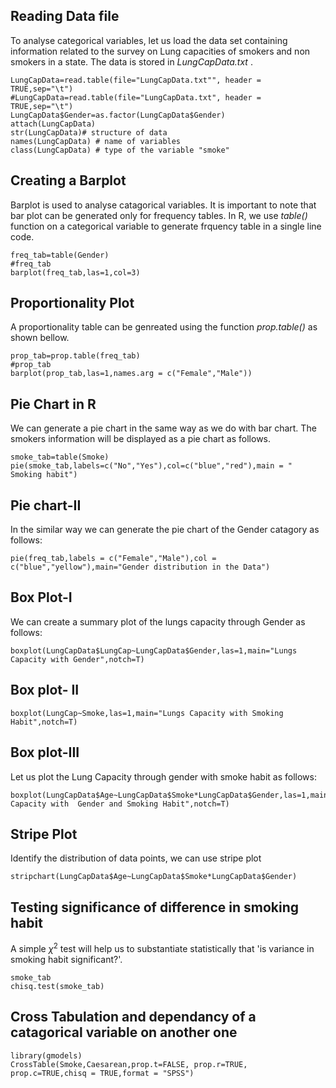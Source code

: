 ## Reading Data file

To analyse categorical variables, let us load the data set containing information related to the survey on Lung capacities of smokers and non smokers in a state. The data is stored in *LungCapData.txt* .

```{r, loading LungCapData.txt}
LungCapData=read.table(file="LungCapData.txt"", header = TRUE,sep="\t")
#LungCapData=read.table(file="LungCapData.txt", header = TRUE,sep="\t")
LungCapData$Gender=as.factor(LungCapData$Gender)
attach(LungCapData)
str(LungCapData)# structure of data
names(LungCapData) # name of variables
class(LungCapData) # type of the variable "smoke"
```

## Creating a Barplot

Barplot is used to analyse catagorical variables. It is important to note that bar plot can be generated only for frequency tables. In R, we use *table()* function on a categorical variable to generate frquency table in a single line code.

```{r, bar plot}
freq_tab=table(Gender)
#freq_tab
barplot(freq_tab,las=1,col=3)
```

## Proportionality Plot

A proportionality table can be genreated using the function *prop.table()* as shown bellow.

```{r, proportionality table}
prop_tab=prop.table(freq_tab)
#prop_tab
barplot(prop_tab,las=1,names.arg = c("Female","Male"))
```


## Pie Chart in R

We can generate a pie chart in the same way as we do with bar chart. The smokers information will be displayed as a pie chart as follows.

```{r}
smoke_tab=table(Smoke)
pie(smoke_tab,labels=c("No","Yes"),col=c("blue","red"),main = " Smoking habit")
```

## Pie chart-II

In the similar way we can generate the pie chart of the Gender catagory as follows:
```{r}
pie(freq_tab,labels = c("Female","Male"),col = c("blue","yellow"),main="Gender distribution in the Data")
```

## Box Plot-I

We can create a summary plot of the lungs capacity through Gender as follows:

```{r}
boxplot(LungCapData$LungCap~LungCapData$Gender,las=1,main="Lungs Capacity with Gender",notch=T)
```

## Box plot- II

```{r}
boxplot(LungCap~Smoke,las=1,main="Lungs Capacity with Smoking Habit",notch=T)
```

## Box plot-III

Let us plot the Lung Capacity through gender with smoke habit as follows:

```{r}
boxplot(LungCapData$Age~LungCapData$Smoke*LungCapData$Gender,las=1,main="Lungs Capacity with  Gender and Smoking Habit",notch=T)
```
## Stripe Plot

Identify the distribution of data points, we can use stripe plot

```{r}
stripchart(LungCapData$Age~LungCapData$Smoke*LungCapData$Gender)
```


## Testing significance of difference in smoking habit

A simple $\chi^2$ test will help us to substantiate statistically that 'is variance in smoking habit  significant?'.

```{r}
smoke_tab
chisq.test(smoke_tab)
```

## Cross Tabulation and dependancy of a catagorical variable on another one

```{r}
library(gmodels)
CrossTable(Smoke,Caesarean,prop.t=FALSE, prop.r=TRUE, prop.c=TRUE,chisq = TRUE,format = "SPSS")
```

